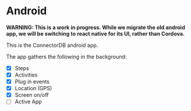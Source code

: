 # Android

**WARNING: This is a work in progress. While we migrate the old android app, we will be switching to react native for its UI, rather than Cordova.**

This is the ConnectorDB android app.

The app gathers the following in the background:

- [x] Steps
- [x] Activities
- [x] Plug in events
- [x] Location (GPS)
- [x] Screen on/off
- [ ] Active App
